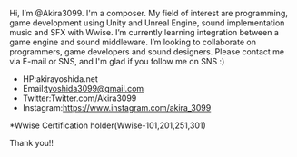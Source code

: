 Hi, I’m @Akira3099. I'm a composer.
My field of interest are programming, game development using Unity and Unreal Engine, sound implementation music and SFX with Wwise. 
I’m currently learning integration between a game engine and sound middleware.
 I’m looking to collaborate on programmers, game developers and sound designers.
Please contact me via E-mail or SNS, and I'm glad if you follow me on SNS :)
- HP:akirayoshida.net
- Email:tyoshida3099@gmail.com
- Twitter:Twitter.com/Akira3099
- Instagram:https://www.instagram.com/akira_3099

*Wwise Certification holder(Wwise-101,201,251,301)

Thank you!!

<!---
Akira3099/Akira3099 is a ✨ special ✨ repository because its `README.md` (this file) appears on your GitHub profile.
You can click the Preview link to take a look at your changes.
--->
